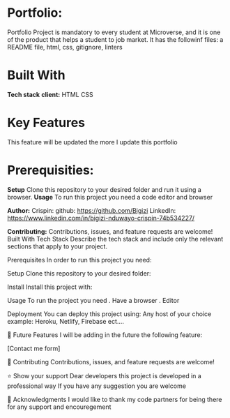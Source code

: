 # Portfolio:
Portfolio Project is mandatory to every student at Microverse, and it is one of the product that helps a student to job market.
It has the followinf files: a README file, html, css, gitignore, linters


# Built With
**Tech stack**
**client:**
  HTML
  CSS
# Key Features
  This feature will be updated the more I update this portfolio
# Prerequisities:
**Setup**
Clone this repository to your desired folder and run it using a browser.
**Usage**
To run this project you need a code editor and browser

**Author:**
  Crispin:
     github: https://github.com/Bigizi
     LinkedIn: https://www.linkedin.com/in/bigizi-nduwayo-crispin-74b534227/

**Contributing:**
Contributions, issues, and feature requests are welcome! Built With
Tech Stack
Describe the tech stack and include only the relevant sections that apply to your project.



Prerequisites
In order to run this project you need:

Setup
Clone this repository to your desired folder:

Install
Install this project with:

Usage
To run the project you need
. Have a browser
. Editor


Deployment
You can deploy this project using:
Any host of your choice example:
Heroku, Netlify, Firebase ect....


🔭 Future Features
I will be adding in the future the following feature:

 [Contact me form]

🤝 Contributing
Contributions, issues, and feature requests are welcome!

⭐️ Show your support
Dear developers this project is developed in a professional way
If you have any suggestion you are welcome


🙏 Acknowledgments
I would like to thank my code partners for being there for any support and encouregement